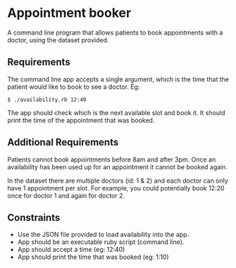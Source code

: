 Appointment booker
==================

A command line program that allows patients to book appointments with a doctor, using the dataset provided.

Requirements
------------

The command line app accepts a single argument, which is the time that the patient would like to book to see a doctor. Eg:

```
$ ./availability.rb 12:40
```
The app should check which is the next available slot and book it. It should print the time of the appointment that was booked.

Additional Requirements
-----------------------

Patients cannot book appointments before 8am and after 3pm. Once an availability has been used up for an appointment it cannot be booked again.

In the dataset there are multiple doctors (id: 1 & 2) and each doctor can only have 1 appointment per slot. For example, you could potentially book 12:20 once for doctor 1 and again for doctor 2.

Constraints
-----------

- Use the JSON file provided to load availability into the app.
- App should be an executable ruby script (command line).
- App should accept a time (eg: 12:40)
- App should print the time that was booked (eg: 1:10)
